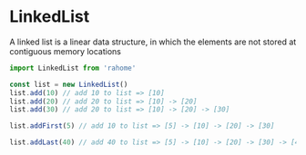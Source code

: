 # LinkedList

A linked list is a linear data structure, in which the elements are not stored at contiguous memory locations

```js
import LinkedList from 'rahome'

const list = new LinkedList()
list.add(10) // add 10 to list => [10]
list.add(20) // add 20 to list => [10] -> [20]
list.add(30) // add 20 to list => [10] -> [20] -> [30]

list.addFirst(5) // add 10 to list => [5] -> [10] -> [20] -> [30]

list.addLast(40) // add 40 to list => [5] -> [10] -> [20] -> [30] -> [40]
```
